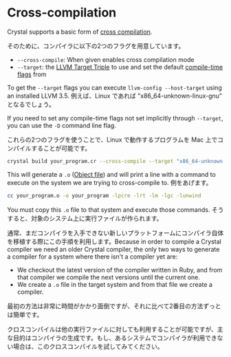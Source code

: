 # Cross-compilation

Crystal supports a basic form of [cross compilation](http://en.wikipedia.org/wiki/Cross_compiler).

そのために、コンパイラに以下の2つのフラグを用意しています。

* `--cross-compile`: When given enables cross compilation mode
* `--target`: the [LLVM Target Triple](http://llvm.org/docs/LangRef.html#target-triple) to use and set the default [compile-time flags](compile_time_flags.html) from

To get the `--target` flags you can execute `llvm-config --host-target` using an installed LLVM 3.5. 例えば、Linux であれば "x86_64-unknown-linux-gnu" となるでしょう。

If you need to set any compile-time flags not set implicitly through `--target`, you can use the `-D` command line flag.

これらの2つのフラグを使うことで、Linux で動作するプログラムを Mac 上でコンパイルすることが可能です。

```bash
crystal build your_program.cr --cross-compile --target "x86_64-unknown-linux-gnu"
```

This will generate a `.o` ([Object file](http://en.wikipedia.org/wiki/Object_file)) and will print a line with a command to execute on the system we are trying to cross-compile to. 例をあげます。

```bash
cc your_program.o -o your_program -lpcre -lrt -lm -lgc -lunwind
```

You must copy this `.o` file to that system and execute those commands. そうすると、対象のシステム上に実行ファイルが作られます。

通常、まだコンパイラを入手できない新しいプラットフォームにコンパイラ自体を移植する際にこの手順を利用します。Because in order to compile a Crystal compiler we need an older Crystal compiler, the only two ways to generate a compiler for a system where there isn't a compiler yet are:
* We checkout the latest version of the compiler written in Ruby, and from that compiler we compile the next versions until the current one.
* We create a `.o` file in the target system and from that file we create a compiler.

最初の方法は非常に時間がかかり面倒ですが、それに比べて2番目の方法ずっとは簡単です。

クロスコンパイルは他の実行ファイルに対しても利用することが可能ですが、主な目的はコンパイラの生成です。もし、あるシステムでコンパイラが利用できない場合は、このクロスコンパイルを試してみてください。
